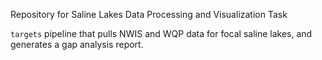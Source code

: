 Repository for Saline Lakes Data Processing and Visualization Task 

`targets` pipeline that pulls NWIS and WQP data for focal saline lakes, and generates a gap analysis report.
